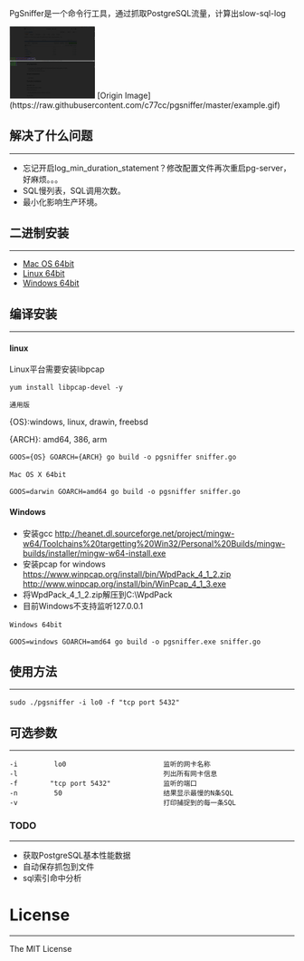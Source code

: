 PgSniffer是一个命令行工具，通过抓取PostgreSQL流量，计算出slow-sql-log

<img src="https://github.com/c77cc/pgsniffer/blob/master/example.gif" width="30%" height="30%">
[Origin Image](https://raw.githubusercontent.com/c77cc/pgsniffer/master/example.gif)

## 解决了什么问题
---
* 忘记开启log_min_duration_statement？修改配置文件再次重启pg-server，好麻烦。。。
* SQL慢列表，SQL调用次数。
* 最小化影响生产环境。

## 二进制安装
---
* [Mac OS 64bit](https://raw.githubusercontent.com/c77cc/pgsniffer/master/bin/pgsniffer.darwin64bit)
* [Linux 64bit](https://raw.githubusercontent.com/c77cc/pgsniffer/master/bin/pgsniffer.linux64bit)
* [Windows 64bit](https://raw.githubusercontent.com/c77cc/pgsniffer/master/bin/pgsniffer.win64bit.exe)

## 编译安装
---
#### linux

Linux平台需要安装libpcap
```
yum install libpcap-devel -y
```

`通用版`

{OS}:windows, linux, drawin, freebsd

{ARCH}: amd64, 386, arm

```
GOOS={OS} GOARCH={ARCH} go build -o pgsniffer sniffer.go
```

`Mac OS X 64bit`

```
GOOS=darwin GOARCH=amd64 go build -o pgsniffer sniffer.go

```

#### Windows
* 安装gcc <http://heanet.dl.sourceforge.net/project/mingw-w64/Toolchains%20targetting%20Win32/Personal%20Builds/mingw-builds/installer/mingw-w64-install.exe>
* 安装pcap for windows <https://www.winpcap.org/install/bin/WpdPack_4_1_2.zip> <http://www.winpcap.org/install/bin/WinPcap_4_1_3.exe>
* 将WpdPack_4_1_2.zip解压到C:\WpdPack
* 目前Windows不支持监听127.0.0.1

`Windows 64bit`

```
GOOS=windows GOARCH=amd64 go build -o pgsniffer.exe sniffer.go

```


## 使用方法
---
```
sudo ./pgsniffer -i lo0 -f "tcp port 5432"
```

## 可选参数
---
```
-i         lo0                        监听的网卡名称
-l                                    列出所有网卡信息
-f        "tcp port 5432"             监听的端口
-n         50                         结果显示最慢的N条SQL
-v                                    打印捕捉到的每一条SQL
```

### TODO
---
* 获取PostgreSQL基本性能数据
* 自动保存抓包到文件
* sql索引命中分析

# License
---
The MIT License


